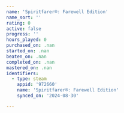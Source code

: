 ```yaml
---
name: 'Spiritfarer®: Farewell Edition'
name_sort: ''
rating: 0
active: false
progress: ''
hours_played: 0
purchased_on: .nan
started_on: .nan
beaten_on: .nan
completed_on: .nan
mastered_on: .nan
identifiers:
  - type: steam
    appid: '972660'
    name: 'Spiritfarer®: Farewell Edition'
    synced_on: '2024-08-30'

---
```

